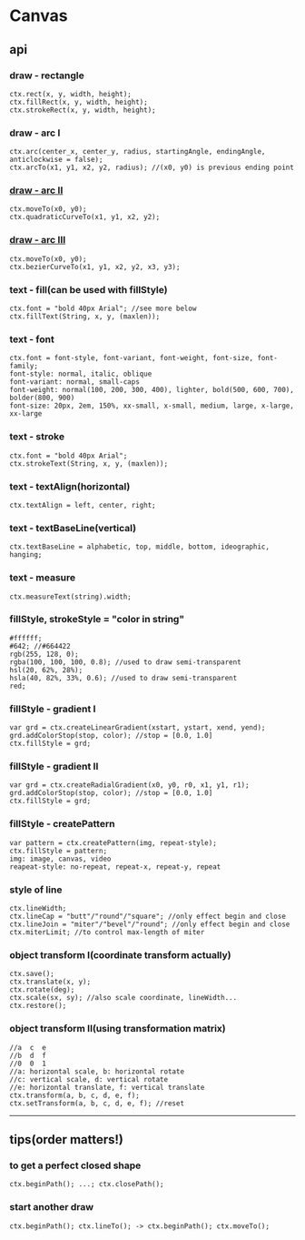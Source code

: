 # Canvas
## api
### draw - rectangle
	ctx.rect(x, y, width, height);
	ctx.fillRect(x, y, width, height);
	ctx.strokeRect(x, y, width, height);
### draw - arc I
	ctx.arc(center_x, center_y, radius, startingAngle, endingAngle, anticlockwise = false);
	ctx.arcTo(x1, y1, x2, y2, radius); //(x0, y0) is previous ending point
### [draw - arc II](tinyurl.com/html5quadratic)
	ctx.moveTo(x0, y0);
	ctx.quadraticCurveTo(x1, y1, x2, y2);
### [draw - arc III](tinyurl.com/html5quadratic)
	ctx.moveTo(x0, y0);
	ctx.bezierCurveTo(x1, y1, x2, y2, x3, y3);
### text - fill(can be used with fillStyle)
	ctx.font = "bold 40px Arial"; //see more below
	ctx.fillText(String, x, y, (maxlen));
### text - font
	ctx.font = font-style, font-variant, font-weight, font-size, font-family;
	font-style: normal, italic, oblique
	font-variant: normal, small-caps
	font-weight: normal(100, 200, 300, 400), lighter, bold(500, 600, 700), bolder(800, 900)
	font-size: 20px, 2em, 150%, xx-small, x-small, medium, large, x-large, xx-large
### text - stroke
	ctx.font = "bold 40px Arial";
	ctx.strokeText(String, x, y, (maxlen));
### text - textAlign(horizontal)
	ctx.textAlign = left, center, right;
### text - textBaseLine(vertical)
	ctx.textBaseLine = alphabetic, top, middle, bottom, ideographic, hanging;
### text - measure
	ctx.measureText(string).width;
### fillStyle, strokeStyle = "color in string"
	#ffffff;
	#642; //#664422
	rgb(255, 128, 0);
	rgba(100, 100, 100, 0.8); //used to draw semi-transparent
	hsl(20, 62%, 28%);
	hsla(40, 82%, 33%, 0.6); //used to draw semi-transparent
	red;
### fillStyle - gradient I
	var grd = ctx.createLinearGradient(xstart, ystart, xend, yend);
	grd.addColorStop(stop, color); //stop = [0.0, 1.0]
	ctx.fillStyle = grd;
### fillStyle - gradient II
	var grd = ctx.createRadialGradient(x0, y0, r0, x1, y1, r1);
	grd.addColorStop(stop, color); //stop = [0.0, 1.0]
	ctx.fillStyle = grd;
### fillStyle - createPattern
	var pattern = ctx.createPattern(img, repeat-style);
	ctx.fillStyle = pattern;
	img: image, canvas, video
	reapeat-style: no-repeat, repeat-x, repeat-y, repeat
### style of line
	ctx.lineWidth;
	ctx.lineCap = "butt"/"round"/"square"; //only effect begin and close
	ctx.lineJoin = "miter"/"bevel"/"round"; //only effect begin and close
	ctx.miterLimit; //to control max-length of miter
### object transform I(coordinate transform actually)
	ctx.save();
	ctx.translate(x, y);
	ctx.rotate(deg);
	ctx.scale(sx, sy); //also scale coordinate, lineWidth...
	ctx.restore();
### object transform II(using transformation matrix)
	//a  c  e
	//b  d  f
	//0  0  1
	//a: horizontal scale, b: horizontal rotate
	//c: vertical scale, d: vertical rotate
	//e: horizontal translate, f: vertical translate
	ctx.transform(a, b, c, d, e, f);
	ctx.setTransform(a, b, c, d, e, f); //reset
*****
## tips(**order matters!**)
### to get a perfect closed shape
	ctx.beginPath(); ...; ctx.closePath();
### start another draw
	ctx.beginPath(); ctx.lineTo(); -> ctx.beginPath(); ctx.moveTo();
